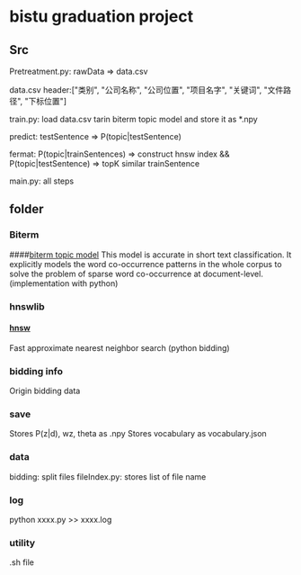 # bistu graduation project
## Src
Pretreatment.py: rawData => data.csv 

data.csv header:["类别", "公司名称", "公司位置", "项目名字", "关键词", "文件路径", "下标位置"]

train.py: load data.csv tarin biterm topic model and store it as *.npy

predict: testSentence => P(topic|testSentence)

fermat: P(topic|trainSentences) => construct hnsw index && P(topic|testSentence) => topK similar trainSentence

main.py: all steps

## folder
### Biterm
####[biterm topic model](http://citeseerx.ist.psu.edu/viewdoc/download?doi=10.1.1.402.4032&rep=rep1&type=pdf)
This model is accurate in short text classification. It explicitly models the word co-occurrence patterns in the whole corpus to solve the problem of sparse word co-occurrence at document-level. (implementation with python)

### hnswlib
#### [hnsw](https://github.com/nmslib/hnswlib)
Fast approximate nearest neighbor search (python bidding)

### bidding info
Origin bidding data

### save
Stores P(z|d), wz, theta as .npy
Stores vocabulary as vocabulary.json

### data
bidding: split files
fileIndex.py: stores list of file name

### log
python xxxx.py >> xxxx.log

### utility
.sh file
